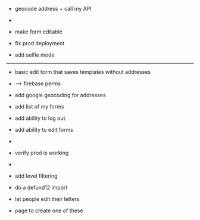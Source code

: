 - geocode address + call my API
- 
- make form editable
- fix prod deployment

- add selfie mode

-----


- basic edit form that saves templates without addresses
- --> firebase perms
- add google geocoding for addresses
- add list of my forms
- add ability to log out
- add ability to edit forms

- 
- verify prod is working
- 
- add level filtering

- do a defund12 import

- let people edit their letters
- page to create one of these